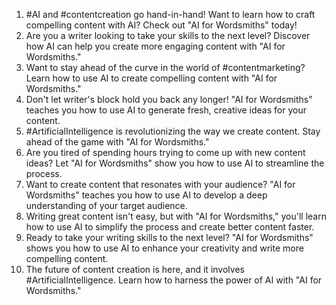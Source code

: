 1. #AI and #contentcreation go hand-in-hand! Want to learn how to craft compelling content with AI? Check out "AI for Wordsmiths" today!
2. Are you a writer looking to take your skills to the next level? Discover how AI can help you create more engaging content with "AI for Wordsmiths."
3. Want to stay ahead of the curve in the world of #contentmarketing? Learn how to use AI to create compelling content with "AI for Wordsmiths."
4. Don't let writer's block hold you back any longer! "AI for Wordsmiths" teaches you how to use AI to generate fresh, creative ideas for your content.
5. #ArtificialIntelligence is revolutionizing the way we create content. Stay ahead of the game with "AI for Wordsmiths."
6. Are you tired of spending hours trying to come up with new content ideas? Let "AI for Wordsmiths" show you how to use AI to streamline the process.
7. Want to create content that resonates with your audience? "AI for Wordsmiths" teaches you how to use AI to develop a deep understanding of your target audience.
8. Writing great content isn't easy, but with "AI for Wordsmiths," you'll learn how to use AI to simplify the process and create better content faster.
9. Ready to take your writing skills to the next level? "AI for Wordsmiths" shows you how to use AI to enhance your creativity and write more compelling content.
10. The future of content creation is here, and it involves #ArtificialIntelligence. Learn how to harness the power of AI with "AI for Wordsmiths."
